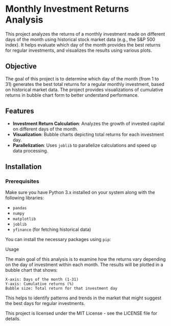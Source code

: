 # Monthly Investment Returns Analysis

This project analyzes the returns of a monthly investment made on different days of the month using historical stock market data (e.g., the S&P 500 index). It helps evaluate which day of the month provides the best returns for regular investments, and visualizes the results using various plots.

## Objective

The goal of this project is to determine which day of the month (from 1 to 31) generates the best total returns for a regular monthly investment, based on historical market data. The project provides visualizations of cumulative returns in bubble chart form to better understand performance.

## Features

- **Investment Return Calculation**: Analyzes the growth of invested capital on different days of the month.
- **Visualization**: Bubble charts depicting total returns for each investment day.
- **Parallelization**: Uses `joblib` to parallelize calculations and speed up data processing.

## Installation

### Prerequisites

Make sure you have Python 3.x installed on your system along with the following libraries:
- `pandas`
- `numpy`
- `matplotlib`
- `joblib`
- `yfinance` (for fetching historical data)

You can install the necessary packages using `pip`:



Usage

The main goal of this analysis is to examine how the returns vary depending on the day of investment within each month. The results will be plotted in a bubble chart that shows:

    X-axis: Days of the month (1-31)
    Y-axis: Cumulative returns (%)
    Bubble size: Total return for that investment day

This helps to identify patterns and trends in the market that might suggest the best days for regular investments.

This project is licensed under the MIT License - see the LICENSE file for details.
